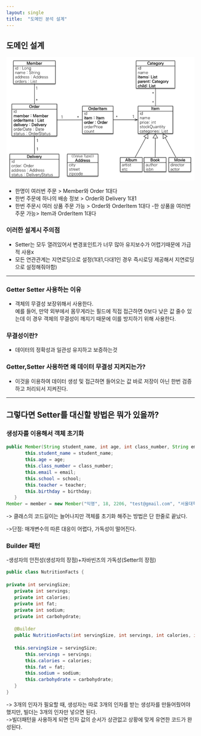 ```yaml
---
layout: single
title:  "도메인 분석 설계"
---
```

## 도메인 설계
![q](https://github.com/ramun2/ramun2.github.io/blob/master/_images/%EC%BA%A1%EC%B2%98.PNG?raw=true)


- 한명이 여러번 주문 > Member와 Order 1대다
- 한번 주문에 하나의 배송 정보 > Order와 Delivery 1대1
- 한번 주문시 여러 상품 주문 가능 > Order와 OrderItem 1대다
-한 상품을 여러번 주문 가능> Item과 OrderItem 1대다

 ### 이러한 설계시 주의점
- Setter는 모두 열려있어서 변경포인트가 너무 많아 유지보수가 어렵기때문에 가급적 사용x
- 모든 연관관계는 지연로딩으로 설정(1대1,다대1인 경우 즉시로딩 제공해서 지연로딩으로 설정해줘야함)

----

### Getter Setter 사용하는 이유
- 객체의 무결성 보장위해서 사용한다.  
 예를 들어, 만약 외부에서 몸무게라는 필드에 직접 접근하면 0보다 낮은 값 줄수 있는데 이 경우 객체의
무결성이 깨지기 때문에 이를 방지하기 위해 사용한다.

### 무결성이란?  
- 데이터의 정확성과 일관성 유지하고 보증하는것

### Getter,Setter 사용하면 왜 데이터 무결성 지켜지는가?  
- 이것을 이용하여 데이터 생성 및 접근하면 들어오는 값 바로 저장이 아닌 한번 검증하고 처리되서 지켜진다.

---

## 그렇다면 Setter를 대신할 방법은 뭐가 있을까? 
### 생성자를 이용해서 객체 초기화  
 ```java
 public Member(String student_name, int age, int class_number, String email, String school, String teacher, int birthday) {
    	this.student_name = student_name;
        this.age = age;
        this.class_number = class_number;
        this.email = email;
        this.school = school;
        this.teacher = teacher;
        this.birthday = birthday;
    }
Member = member = new Member("익명", 18, 2206, "test@gmail.com", "서울대학교", "홍길동", 20050729);
  ```

-> 클래스의 코드길이는 늘어나지만 객체를 초기화 해주는 방법은 단 한줄로 끝났다.

->단점: 매개변수의 따른 대응이 어렵다, 가독성이 떨어진다.

### Builder 패턴  
 -생성자의 안전성(생성자의 장점)+자바빈즈의 가독성(Setter의 장점)  
 ```java
public class NutritionFacts {

private int servingSize;
    private int servings;
    private int calories;
    private int fat;
    private int sodium;
    private int carbohydrate;

    @Builder
    public NutritionFacts(int servingSize, int servings, int calories, int fat, int sodium, int carbohydrate) {
    
    this.servingSize = servingSize;
        this.servings = servings;
        this.calories = calories;
        this.fat = fat;
        this.sodium = sodium;
        this.carbohydrate = carbohydrate;
    }
}
```
-> 3개의 인자가 필요할 때, 생성자는 따로 3개의 인자를 받는 생성자를 만들어줬어야 했지만, 빌더는 3개의 인자만 넣으면 된다.  
->빌더패턴을 사용하게 되면 인자 값의 순서가 상관없고 상황에 맞게 유연한 코드가 완성된다.



